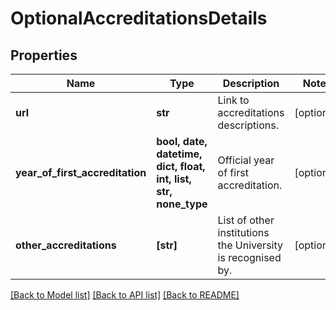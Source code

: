 # OptionalAccreditationsDetails


## Properties
Name | Type | Description | Notes
------------ | ------------- | ------------- | -------------
**url** | **str** | Link to accreditations descriptions. | [optional] 
**year_of_first_accreditation** | **bool, date, datetime, dict, float, int, list, str, none_type** | Official year of first accreditation. | [optional] 
**other_accreditations** | **[str]** | List of other institutions the University is recognised by. | [optional] 

[[Back to Model list]](../README.md#documentation-for-models) [[Back to API list]](../README.md#documentation-for-api-endpoints) [[Back to README]](../README.md)



